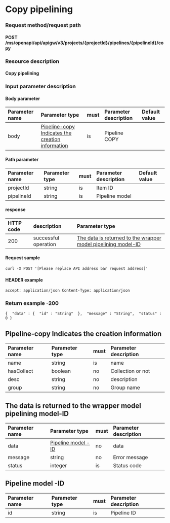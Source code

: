 # Copy pipelining

### Request method/request path

#### POST /ms/openapi/api/apigw/v3/projects/{projectId}/pipelines/{pipelineId}/copy

### Resource description

#### Copy pipelining

### Input parameter description

#### Body parameter

| Parameter name | Parameter type                                               | must | Parameter description | Default value |
| :------------- | :----------------------------------------------------------- | :--- | :-------------------- | :------------ |
| body           | [Pipeline-copy Indicates the creation information](copy-pipeline-orchestration.md) | is   | Pipeline COPY         |               |

#### Path parameter

| Parameter name | Parameter type | must | Parameter description | Default value |
| :------------- | :------------- | :--- | :-------------------- | :------------ |
| projectId      | string         | is   | Item ID               |               |
| pipelineId     | string         | is   | Pipeline model        |               |

#### response

| HTTP code | description          | Parameter type                                               |
| :-------- | :------------------- | :----------------------------------------------------------- |
| 200       | successful operation | [The data is returned to the wrapper model pipelining model-ID](copy-pipeline-orchestration.md) |

#### Request sample

```
curl -X POST '[Please replace API address bar request address]' 
```

#### HEADER example

```
accept: application/json Content-Type: application/json 
```

### Return example -200

```
{  "data" : {  "id" : "String"  },  "message" : "String",  "status" : 0 } 
```

## Pipeline-copy Indicates the creation information

| Parameter name | Parameter type | must | Parameter description |
| :------------- | :------------- | :--- | :-------------------- |
| name           | string         | is   | name                  |
| hasCollect     | boolean        | no   | Collection or not     |
| desc           | string         | no   | description           |
| group          | string         | no   | Group name            |

## The data is returned to the wrapper model pipelining model-ID

| Parameter name | Parameter type                                       | must | Parameter description |
| :------------- | :--------------------------------------------------- | :--- | :-------------------- |
| data           | [Pipeline model -ID](copy-pipeline-orchestration.md) | no   | data                  |
| message        | string                                               | no   | Error message         |
| status         | integer                                              | is   | Status code           |

## Pipeline model -ID

| Parameter name | Parameter type | must | Parameter description |
| :------------- | :------------- | :--- | :-------------------- |
| id             | string         | is   | Pipeline ID           |
